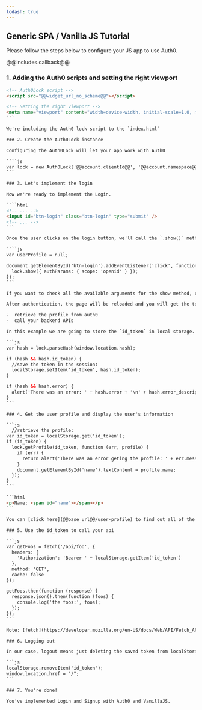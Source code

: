 ```yaml
---
lodash: true
---
```


## Generic SPA / Vanilla JS Tutorial

Please follow the steps below to configure your JS app to use Auth0.

@@includes.callback@@

### 1. Adding the Auth0 scripts and setting the right viewport

````html
<!-- Auth0Lock script -->
<script src="@@widget_url_no_scheme@@"></script>

<!-- Setting the right viewport -->
<meta name="viewport" content="width=device-width, initial-scale=1.0, maximum-scale=1.0, user-scalable=no" />
```

We're including the Auth0 lock script to the `index.html`

### 2. Create the Auth0Lock instance

Configuring the Auth0Lock will let your app work with Auth0

````js
var lock = new Auth0Lock('@@account.clientId@@', '@@account.namespace@@');
```

### 3. Let's implement the login

Now we're ready to implement the Login.

````html
<!-- ... -->
<input id="btn-login" class="btn-login" type="submit" />
<!-- ... -->
```

Once the user clicks on the login button, we'll call the `.show()` method of Auth0's `lock` we've just created.

````js
var userProfile = null;

document.getElementById('btn-login').addEventListener('click', function() {
  lock.show({ authParams: { scope: 'openid' } });
});
```

If you want to check all the available arguments for the show method, check the [Auth0Lock](@@base_url@@/lock) documentation.

After authentication, the page will be reloaded and you will get the token in a window.location.hash. This token can be parsed with Lock and it will be used for two things:

-  retrieve the profile from auth0
-  call your backend APIs

In this example we are going to store the `id_token` in local storage. We do this so users don't have to authenticate every time they open the application.

```js
var hash = lock.parseHash(window.location.hash);

if (hash && hash.id_token) {
  //save the token in the session:
  localStorage.setItem('id_token', hash.id_token);
}

if (hash && hash.error) {
  alert('There was an error: ' + hash.error + '\n' + hash.error_description);
}
```

### 4. Get the user profile and display the user's information

```js
  //retrieve the profile:
var id_token = localStorage.get('id_token');
if (id_token) {
  lock.getProfile(id_token, function (err, profile) {
    if (err) {
      return alert('There was an error geting the profile: ' + err.message);
    }
    document.getElementById('name').textContent = profile.name;
  });
}
```

```html
<p>Name: <span id="name"></span></p>
```

You can [click here](@@base_url@@/user-profile) to find out all of the available properties from the user's profile. Please note that some of this depend on the social provider being used.

### 5. Use the id_token to call your api

```js
var getFoos = fetch('/api/foo', {
  headers: {
    'Authorization': 'Bearer ' + localStorage.getItem('id_token')
  },
  method: 'GET',
  cache: false
});

getFoos.then(function (response) {
  response.json().then(function (foos) {
    console.log('the foos:', foos);
  });
});
```

Note: [fetch](https://developer.mozilla.org/en-US/docs/Web/API/Fetch_API/Using_Fetch) is a quite new and experimental browser api not yet supported by all browsers. Fortunately there is a polyfill [here](https://github.com/github/fetch).

### 6. Logging out

In our case, logout means just deleting the saved token from localStorage and redirecting the user to the home page.

```js
localStorage.removeItem('id_token');
window.location.href = "/";
```

### 7. You're done!

You've implemented Login and Signup with Auth0 and VanillaJS.
